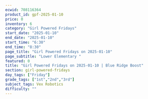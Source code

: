 ```yaml
---
ecwid: 708116364
product_id: gpf-2025-01-10
price: 0
inventory: 6
category: "Girl Powered Fridays"
start_date: "2025-01-10"
end_date: "2025-01-10"
start_time: "6:30"
end_time: "8:30"
page_title: "Girl Powered Fridays on 2025-01-10"
page_subtitle: "Lower Elementary "
featured: 0
title: "Girl Powered Fridays on 2025-01-10 | Blue Ridge Boost"
section: girl-powered-fridays
day_tags: ["Friday"]
grade_tags: ["1st","2nd","3rd"]
subject_tags: Vex Robotics
difficulty: ""
---
```


